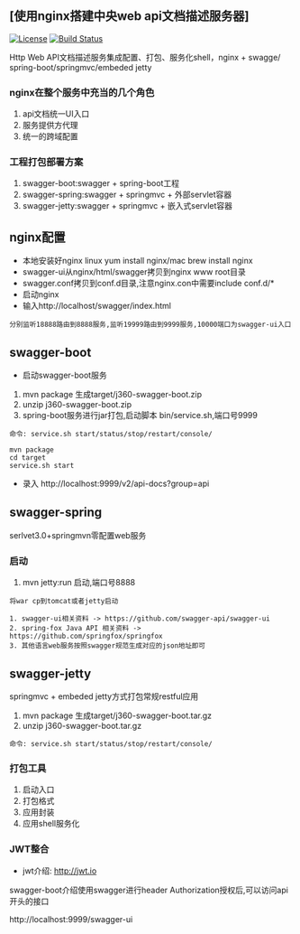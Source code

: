 ## [使用nginx搭建中央web api文档描述服务器]

[![License](https://img.shields.io/badge/license-Apache%202-4EB1BA.svg)](https://www.apache.org/licenses/LICENSE-2.0.html)
[![Build Status](https://travis-ci.org/xuminwlt/j360-swagger.svg?branch=master)](https://travis-ci.org/xuminwlt/j360-swagger)

Http Web API文档描述服务集成配置、打包、服务化shell，nginx + swagge/ spring-boot/springmvc/embeded jetty

### nginx在整个服务中充当的几个角色

1. api文档统一UI入口
2. 服务提供方代理
3. 统一的跨域配置

### 工程打包部署方案
 
1. swagger-boot:swagger + spring-boot工程
2. swagger-spring:swagger + springmvc + 外部servlet容器
3. swagger-jetty:swagger + springmvc + 嵌入式servlet容器

## nginx配置

- 本地安装好nginx linux yum install nginx/mac brew install nginx
- swagger-ui从nginx/html/swagger拷贝到nginx www root目录
- swagger.conf拷贝到conf.d目录,注意nginx.con中需要include conf.d/*
- 启动nginx
- 输入http://localhost/swagger/index.html

>
    分别监听18888路由到8888服务,监听19999路由到9999服务,10000端口为swagger-ui入口


## swagger-boot

- 启动swagger-boot服务

1. mvn package 生成target/j360-swagger-boot.zip
2. unzip j360-swagger-boot.zip
3. spring-boot服务进行jar打包,启动脚本 bin/service.sh,端口号9999

>
    命令: service.sh start/status/stop/restart/console/

```
mvn package
cd target
service.sh start
```

- 录入
http://localhost:9999/v2/api-docs?group=api

## swagger-spring

serlvet3.0+springmvn零配置web服务

### 启动

1. mvn jetty:run 启动,端口号8888

>
    将war cp到tomcat或者jetty启动


>
    1. swagger-ui相关资料 -> https://github.com/swagger-api/swagger-ui
    2. spring-fox Java API 相关资料 -> https://github.com/springfox/springfox
    3. 其他语言web服务按照swagger规范生成对应的json地址即可


## swagger-jetty

springmvc + embeded jetty方式打包常规restful应用

1. mvn package 生成target/j360-swagger-boot.tar.gz
2. unzip j360-swagger-boot.tar.gz

>
    命令: service.sh start/status/stop/restart/console/

### 打包工具

1. 启动入口
2. 打包格式
3. 应用封装
4. 应用shell服务化


### JWT整合

- jwt介绍: http://jwt.io

swagger-boot介绍使用swagger进行header Authorization授权后,可以访问api开头的接口

http://localhost:9999/swagger-ui
